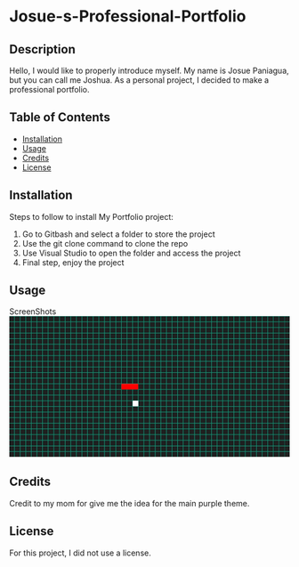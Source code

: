 # Josue-s-Professional-Portfolio

## Description
Hello, I would like to properly introduce myself. My name is Josue Paniagua, but you can call me Joshua. As a personal project, I decided to make a professional portfolio.

## Table of Contents

- [Installation](#installation)
- [Usage](#usage)
- [Credits](#credits)
- [License](#license)

## Installation

Steps to follow to install My Portfolio project:
1. Go to Gitbash and select a folder to store the project
2. Use the git clone command to clone the repo
3. Use Visual Studio to open the folder and access the project
4. Final step, enjoy the project

## Usage

ScreenShots
![alt text](images/snakeGamePic.jpg)

## Credits

Credit to my mom for give me the idea for the main purple theme.

## License

For this project, I did not use a license.
